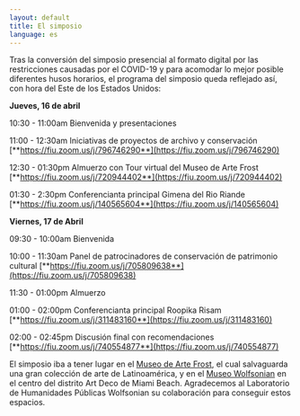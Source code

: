 ```yaml
---
layout: default
title: El simposio
language: es
---
```


Tras la conversión del simposio presencial al formato digital por las restricciones causadas por el COVID-19 y para acomodar lo mejor posible diferentes husos horarios, el programa del simposio queda reflejado así, con hora del Este de los Estados Unidos:

**Jueves, 16 de abril**

10:30 - 11:00am  Bienvenida y presentaciones

11:00 - 12:30am  Iniciativas de proyectos de archivo y conservación [**https://fiu.zoom.us/j/796746290**](https://fiu.zoom.us/j/796746290) 

12:30 - 01:30pm  Almuerzo con Tour virtual del Museo de Arte Frost [**https://fiu.zoom.us/j/720944402**](https://fiu.zoom.us/j/720944402) 

01:30 - 2:30pm  Conferencianta principal Gimena del Rio Riande [**https://fiu.zoom.us/j/140565604**](https://fiu.zoom.us/j/140565604)

**Viernes, 17 de Abril**

09:30 - 10:00am  Bienvenida

10:00 - 11:30am  Panel de patrocinadores de conservación de patrimonio cultural [**https://fiu.zoom.us/j/705809638**](https://fiu.zoom.us/j/705809638) 

11:30 - 01:00pm  Almuerzo

01:00 - 02:00pm  Conferencianta principal Roopika Risam [**https://fiu.zoom.us/j/311483160**](https://fiu.zoom.us/j/311483160) 

02:00 - 02:45pm  Discusión final con recomendaciones [**https://fiu.zoom.us/j/740554877**](https://fiu.zoom.us/j/740554877)



El simposio iba a tener lugar en el [Museo de Arte Frost](https://frost.fiu.edu/), el cual salvaguarda una gran colección de arte de Latinoamérica, y en el [Museo Wolfsonian](https://wolfsonian.org/) en el centro del distrito Art Deco de Miami Beach. Agradecemos al Laboratorio de Humanidades Públicas Wolfsonian su colaboración para conseguir estos espacios.